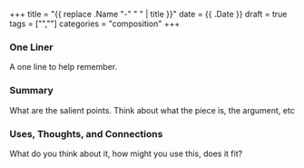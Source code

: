 +++
title = "{{ replace .Name "-" " " | title }}"
date = {{ .Date }}
draft = true
tags = ["",""]
categories = "composition"
+++
### One Liner
A one line to help remember.

### Summary
What are the salient points. Think about what the piece is, the argument, etc

### Uses, Thoughts, and Connections
What do you think about it, how might you use this, does it fit?
